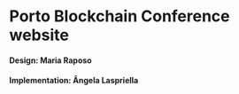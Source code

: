 <h1>Porto Blockchain Conference website</h1>
<h4>Design: Maria Raposo</h4>
<h4>Implementation: Ângela Laspriella</h4>
